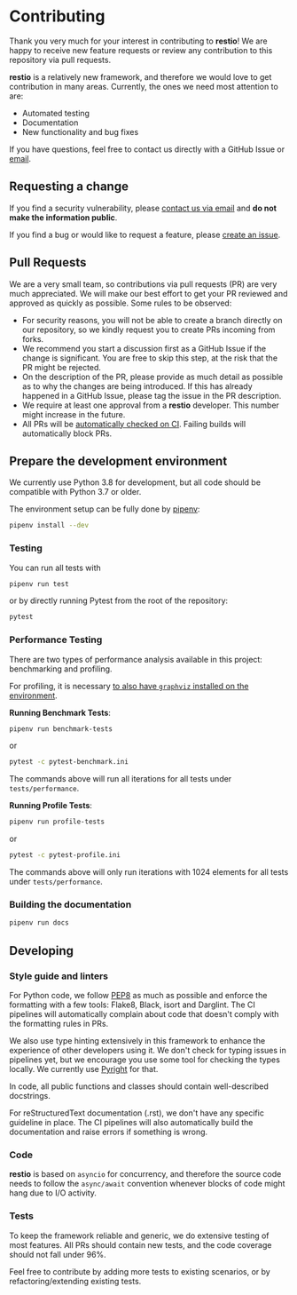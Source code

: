 # Contributing

Thank you very much for your interest in contributing to **restio**! We are happy to receive new feature requests or review any contribution to this repository via pull requests.

**restio** is a relatively new framework, and therefore we would love to get contribution in many areas. Currently, the ones we need most attention to are:

- Automated testing
- Documentation
- New functionality and bug fixes

If you have questions, feel free to contact us directly with a GitHub Issue or [email](mailto:edmstar@gmail.com).

## Requesting a change

If you find a security vulnerability, please [contact us via email](mailto:edmstar@gmail.com) and **do not make the information public**.

If you find a bug or would like to request a feature, please [create an issue](https://github.com/eduardostarling/restio/issues/new).

## Pull Requests

We are a very small team, so contributions via pull requests (PR) are very much appreciated. We will make our best effort to get your PR reviewed and approved as quickly as possible. Some rules to be observed:

- For security reasons, you will not be able to create a branch directly on our repository, so we kindly request you to create PRs incoming from forks.
- We recommend you start a discussion first as a GitHub Issue if the change is significant. You are free to skip this step, at the risk that the PR might be rejected.
- On the description of the PR, please provide as much detail as possible as to why the changes are being introduced. If this has already happened in a GitHub Issue, please tag the issue in the PR description.
- We require at least one approval from a **restio** developer. This number might increase in the future.
- All PRs will be [automatically checked on CI](https://dev.azure.com/edmstar/restio/_build?definitionId=1). Failing builds will automatically block PRs.

## Prepare the development environment

We currently use Python 3.8 for development, but all code should be compatible with Python 3.7 or older.

The environment setup can be fully done by [pipenv](https://pipenv-fork.readthedocs.io/en/latest/basics.html#example-pipenv-workflow):

```bash
pipenv install --dev
```

### Testing

You can run all tests with

```bash
pipenv run test
```

or by directly running Pytest from the root of the repository:

```bash
pytest
```

### Performance Testing

There are two types of performance analysis available in this project: benchmarking and profiling.

For profiling, it is necessary [to also have `graphviz` installed on the environment](http://www.graphviz.org/download/).

**Running Benchmark Tests**:

```bash
pipenv run benchmark-tests
```

or

```bash
pytest -c pytest-benchmark.ini
```

The commands above will run all iterations for all tests under `tests/performance`.

**Running Profile Tests**:

```bash
pipenv run profile-tests
```

or

```bash
pytest -c pytest-profile.ini
```

The commands above will only run iterations with 1024 elements for all tests under `tests/performance`.

### Building the documentation

```bash
pipenv run docs
```

## Developing

### Style guide and linters

For Python code, we follow [PEP8](https://www.python.org/dev/peps/pep-0008/) as much as possible and enforce the formatting with a few tools: Flake8, Black, isort and Darglint. The CI pipelines will automatically complain about code that doesn't comply with the formatting rules in PRs.

We also use type hinting extensively in this framework to enhance the experience of other developers using it. We don't check for typing issues in pipelines yet, but we encourage you use some tool for checking the types locally. We currently use [Pyright](https://github.com/microsoft/pyright) for that.

In code, all public functions and classes should contain well-described docstrings.

For reStructuredText documentation (.rst), we don't have any specific guideline in place. The CI pipelines will also automatically build the documentation and raise errors if something is wrong.

### Code

**restio** is based on `asyncio` for concurrency, and therefore the source code needs to follow the `async/await` convention whenever blocks of code might hang due to I/O activity.

### Tests

To keep the framework reliable and generic, we do extensive testing of most features. All PRs should contain new tests, and the code coverage should not fall under 96%.

Feel free to contribute by adding more tests to existing scenarios, or by refactoring/extending existing tests.
